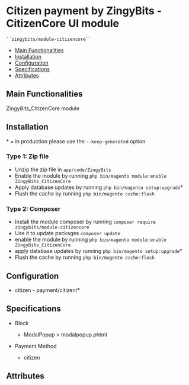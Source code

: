 # Citizen payment by ZingyBits - CitizenCore UI module

    ``zingybits/module-citizencore``

 - [Main Functionalities](#markdown-header-main-functionalities)
 - [Installation](#markdown-header-installation)
 - [Configuration](#markdown-header-configuration)
 - [Specifications](#markdown-header-specifications)
 - [Attributes](#markdown-header-attributes)


## Main Functionalities
ZingyBits_CitizenCore module

## Installation
\* = in production please use the `--keep-generated` option

### Type 1: Zip file

 - Unzip the zip file in `app/code/ZingyBits`
 - Enable the module by running `php bin/magento module:enable ZingyBits_CitizenCore`
 - Apply database updates by running `php bin/magento setup:upgrade`\*
 - Flush the cache by running `php bin/magento cache:flush`

### Type 2: Composer

 - Install the module composer by running `composer require zingybits/module-citizencore`
 - Use it to update packages `composer update`
 - enable the module by running `php bin/magento module:enable ZingyBits_CitizenCore`
 - apply database updates by running `php bin/magento setup:upgrade`\*
 - Flush the cache by running `php bin/magento cache:flush`

## Configuration

 - citizen - payment/citizen/*


## Specifications

 - Block
	- ModalPopup > modalpopup.phtml

 - Payment Method
	- citizen


## Attributes



